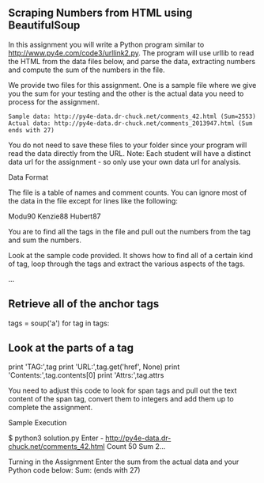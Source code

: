 ## Scraping Numbers from HTML using BeautifulSoup 

In this assignment you will write a Python program similar to http://www.py4e.com/code3/urllink2.py. The program will use urllib to read the HTML from the data files below, and parse the data, extracting numbers and compute the sum of the numbers in the file.

We provide two files for this assignment. One is a sample file where we give you the sum for your testing and the other is the actual data you need to process for the assignment.

    Sample data: http://py4e-data.dr-chuck.net/comments_42.html (Sum=2553)
    Actual data: http://py4e-data.dr-chuck.net/comments_2013947.html (Sum ends with 27)

You do not need to save these files to your folder since your program will read the data directly from the URL. Note: Each student will have a distinct data url for the assignment - so only use your own data url for analysis.

Data Format

The file is a table of names and comment counts. You can ignore most of the data in the file except for lines like the following:

<tr><td>Modu</td><td><span class="comments">90</span></td></tr>
<tr><td>Kenzie</td><td><span class="comments">88</span></td></tr>
<tr><td>Hubert</td><td><span class="comments">87</span></td></tr>

You are to find all the <span> tags in the file and pull out the numbers from the tag and sum the numbers.

Look at the sample code provided. It shows how to find all of a certain kind of tag, loop through the tags and extract the various aspects of the tags.

...
## Retrieve all of the anchor tags
tags = soup('a')
for tag in tags:
   ## Look at the parts of a tag
   print 'TAG:',tag
   print 'URL:',tag.get('href', None)
   print 'Contents:',tag.contents[0]
   print 'Attrs:',tag.attrs

You need to adjust this code to look for span tags and pull out the text content of the span tag, convert them to integers and add them up to complete the assignment.

Sample Execution

$ python3 solution.py
Enter - http://py4e-data.dr-chuck.net/comments_42.html
Count 50
Sum 2...

Turning in the Assignment
Enter the sum from the actual data and your Python code below:
Sum: (ends with 27)
